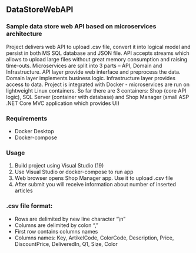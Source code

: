 ## DataStoreWebAPI
### Sample data store web API based on microservices architecture
Project delivers web API to upload .csv file, convert it into logical model and persist in both MS SQL database and JSON file. API accepts streams which allows to upload large files without great memory consumption and raising time-outs. Microservices are split into 3 parts – API, Domain and Infrastructure. API layer provide web interface and preprocess the data. Domain layer implements business logic. Infrastructure layer provides access to data. Project is integrated with Docker  - microservices are run on lightweight Linux containers. So far there are 3 containers: Shop (core API logic), SQL Server (container with database) and Shop Manager (small ASP .NET Core  MVC application which provides UI)
### Requirements
- Docker Desktop  
- Docker-compose
### Usage
1. Build project using Visual Studio (19)
2. Use Visual Studio or docker-compose to run app
3. Web browser opens Shop Manager app. Use it to upload .csv file
4. After submit you will receive information about number of inserted articles
### .csv file format:
-	Rows are delimited by new line character “\n”
-	Columns are delimited by colon “,”
-	First row contains columns names
-	Columns names: Key, ArtikelCode, ColorCode, Description, Price, DiscountPrice, DeliveredIn, Q1, Size, Color
